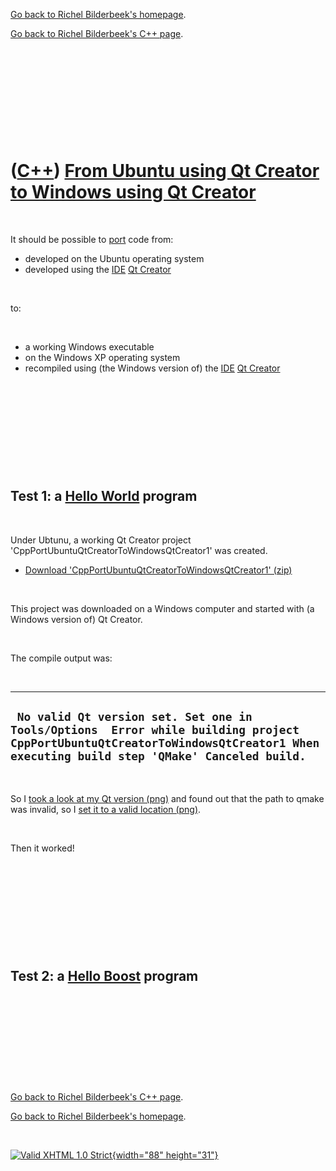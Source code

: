 [Go back to Richel Bilderbeek's homepage](index.htm).

[Go back to Richel Bilderbeek's C++ page](Cpp.htm).

 

 

 

 

 

([C++](Cpp.htm)) [From Ubuntu using Qt Creator to Windows using Qt Creator](CppPortUbuntuQtCreatorToWindowsQtCreator.htm)
=========================================================================================================================

 

It should be possible to [port](CppPort.htm) code from:

-   developed on the Ubuntu operating system
-   developed using the [IDE](CppIde.htm) [Qt Creator](CppQtCreator.htm)

 

to:

 

-   a working Windows executable
-   on the Windows XP operating system
-   recompiled using (the Windows version of) the [IDE](CppIde.htm) [Qt
    Creator](CppQtCreator.htm)

 

 

 

 

 

Test 1: a [Hello World](CppHelloWorld.htm) program
--------------------------------------------------

 

Under Ubtunu, a working Qt Creator project
'CppPortUbuntuQtCreatorToWindowsQtCreator1' was created.

-   [Download
    'CppPortUbuntuQtCreatorToWindowsQtCreator1' (zip)](CppPortUbuntuQtCreatorToWindowsQtCreator1.zip)

 

This project was downloaded on a Windows computer and started with (a
Windows version of) Qt Creator.

 

The compile output was:

 

  --------------------------------------------------------------------------------------------------------------------------------------------------------------------------------
  ` No valid Qt version set. Set one in Tools/Options  Error while building project CppPortUbuntuQtCreatorToWindowsQtCreator1 When executing build step 'QMake' Canceled build.`
  --------------------------------------------------------------------------------------------------------------------------------------------------------------------------------

 

So I [took a look at my Qt version
(png)](CppPortUbuntuQtCreatorToWindowsQtCreator1_1.png) and found out
that the path to qmake was invalid, so I [set it to a valid location
(png)](CppPortUbuntuQtCreatorToWindowsQtCreator1_2.png).

 

Then it worked!

 

 

 

 

 

Test 2: a [Hello Boost](CppHelloBoost.htm) program
--------------------------------------------------

 

 

 

 

 

[Go back to Richel Bilderbeek's C++ page](Cpp.htm).

[Go back to Richel Bilderbeek's homepage](index.htm).

 

[![Valid XHTML 1.0 Strict](valid-xhtml10.png){width="88"
height="31"}](http://validator.w3.org/check?uri=referer)

